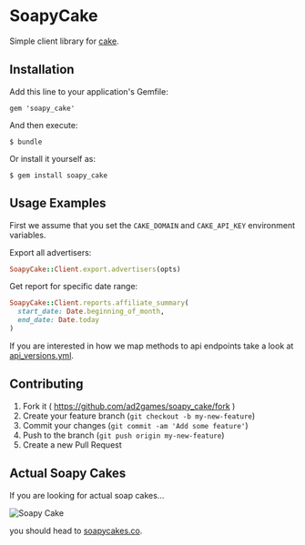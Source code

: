 # SoapyCake

Simple client library for [cake](http://getcake.com).

## Installation

Add this line to your application's Gemfile:

    gem 'soapy_cake'

And then execute:

    $ bundle

Or install it yourself as:

    $ gem install soapy_cake

## Usage Examples

First we assume that you set the `CAKE_DOMAIN` and `CAKE_API_KEY`
environment variables.

Export all advertisers:

```ruby
SoapyCake::Client.export.advertisers(opts)
```

Get report for specific date range:

```ruby
SoapyCake::Client.reports.affiliate_summary(
  start_date: Date.beginning_of_month,
  end_date: Date.today
)
```

If you are interested in how we map methods to api endpoints take a look
at [api_versions.yml](/ad2games/soapy_cake/blob/master/api_versions.yml).

## Contributing

1. Fork it ( https://github.com/ad2games/soapy_cake/fork )
2. Create your feature branch (`git checkout -b my-new-feature`)
3. Commit your changes (`git commit -am 'Add some feature'`)
4. Push to the branch (`git push origin my-new-feature`)
5. Create a new Pull Request

## Actual Soapy Cakes

If you are looking for actual soap cakes...

![Soapy Cake](http://soapycakes.co/wp-content/uploads/2012/05/blogpics17-310x205.jpg)

you should head to [soapycakes.co](http://soapycakes.co).
